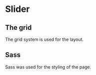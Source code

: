 # Slider

## The grid

The grid system is used for the layout. 

## Sass

Sass was used for the styling of the page.
